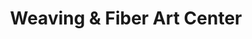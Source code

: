 ---
title: "Weaving & Fiber Art Center"
url: /east-rochester/weaving-and-fiber-art-center/
shop: craft
---